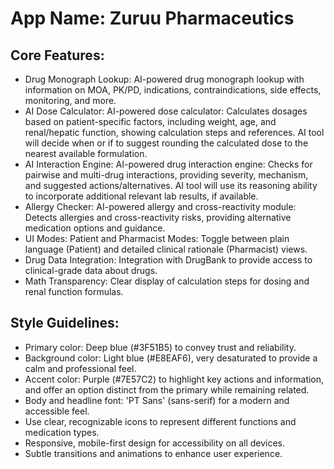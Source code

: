 # **App Name**: Zuruu Pharmaceutics

## Core Features:

- Drug Monograph Lookup: AI-powered drug monograph lookup with information on MOA, PK/PD, indications, contraindications, side effects, monitoring, and more.
- AI Dose Calculator: AI-powered dose calculator: Calculates dosages based on patient-specific factors, including weight, age, and renal/hepatic function, showing calculation steps and references. AI tool will decide when or if to suggest rounding the calculated dose to the nearest available formulation.
- AI Interaction Engine: AI-powered drug interaction engine: Checks for pairwise and multi-drug interactions, providing severity, mechanism, and suggested actions/alternatives. AI tool will use its reasoning ability to incorporate additional relevant lab results, if available.
- Allergy Checker: AI-powered allergy and cross-reactivity module: Detects allergies and cross-reactivity risks, providing alternative medication options and guidance.
- UI Modes: Patient and Pharmacist Modes: Toggle between plain language (Patient) and detailed clinical rationale (Pharmacist) views.
- Drug Data Integration: Integration with DrugBank to provide access to clinical-grade data about drugs.
- Math Transparency: Clear display of calculation steps for dosing and renal function formulas.

## Style Guidelines:

- Primary color: Deep blue (#3F51B5) to convey trust and reliability.
- Background color: Light blue (#E8EAF6), very desaturated to provide a calm and professional feel.
- Accent color: Purple (#7E57C2) to highlight key actions and information, and offer an option distinct from the primary while remaining related.
- Body and headline font: 'PT Sans' (sans-serif) for a modern and accessible feel.
- Use clear, recognizable icons to represent different functions and medication types.
- Responsive, mobile-first design for accessibility on all devices.
- Subtle transitions and animations to enhance user experience.